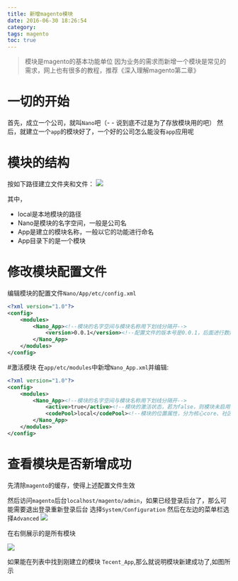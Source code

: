 ```yaml
---
title: 新增magento模块
date: 2016-06-30 18:26:54
category:
tags: magento
toc: true
---
```


>模块是magento的基本功能单位
因为业务的需求而新增一个模块是常见的需求，网上也有很多的教程，推荐《深入理解magento第二章》

# 一切的开始

首先，成立一个公司，就叫`Nano`吧（- - 说到底不过是为了存放模块用的吧）
然后，就建立一个`app`的模块好了，一个好的公司怎么能没有`app`应用呢

# 模块的结构
按如下路径建立文件夹和文件：
<img src="http://o9xbyqajf.bkt.clouddn.com/images/1467908621346.png"/>



其中，
 - local是本地模块的路径
 - Nano是模块的名字空间，一般是公司名
 - App是建立的模块名称，一般以它的功能进行命名
 - App目录下的是一个模块

# 修改模块配置文件
编辑模块的配置文件`Nano/App/etc/config.xml`

``` xml
<?xml version="1.0"?>
<config>
    <modules>
        <Nano_App><!--模块的名字空间与模块名称用下划线分隔开-->
            <version>0.0.1</version><!--配置文件的版本号是0.0.1，后面进行数据库操作的时候，修改数据库就要将版本号递增一次-->
        </Nano_App>
    </modules>
</config>
```

#激活模块
在`app/etc/modules`中新增`Nano_App.xml`并编辑:

``` xml
<?xml version="1.0"?>
<config>
    <modules>
        <Nano_App><!--模块的名字空间与模块名称用下划线分隔开-->
            <active>true</active><!--模块的激活状态，若为false，则模块未启用-->
            <codePool>local</codePool><!--模块的位置属性，分为核心core、社区community、本地local-->
        </Nano_App>
    </modules>
</config>
```

# 查看模块是否新增成功
先清除`magento`的缓存，使得上述配置文件生效

然后访问`magento`后台`localhost/magento/admin`，如果已经登录后台了，那么可能需要退出登录重新登录后台
选择`System/Configuration`
然后在左边的菜单栏选择`Advanced`
<img src="http://o9xbyqajf.bkt.clouddn.com/images/1467908925897.png"/>

在右侧展示的是所有模块

<img src="http://o9xbyqajf.bkt.clouddn.com/images/1467908876033.png"/>

如果能在列表中找到刚建立的模块 `Tecent_App`,那么就说明模块新建成功了,如图所示
